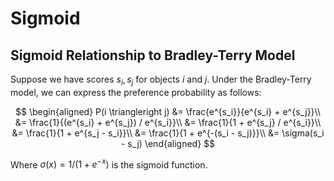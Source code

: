 # Sigmoid

## Sigmoid Relationship to Bradley-Terry Model

Suppose we have scores $s_i, s_j$ for objects $i$ and $j$. Under the Bradley-Terry model, we can express the preference probability as follows:

$$
\begin{aligned}
P(i \triangleright j) &= \frac{e^{s_i}}{e^{s_i} + e^{s_j}}\\
    &= \frac{1}{(e^{s_i} + e^{s_j}) / e^{s_i}}\\
    &= \frac{1}{1 + e^{s_j} / e^{s_i}}\\
    &= \frac{1}{1 + e^{s_j - s_i}}\\
    &= \frac{1}{1 + e^{-(s_i - s_j)}}\\
    &= \sigma(s_i - s_j)
\end{aligned}
$$

Where $\sigma(x) = 1 / (1 + e^{-x})$ is the sigmoid function.


